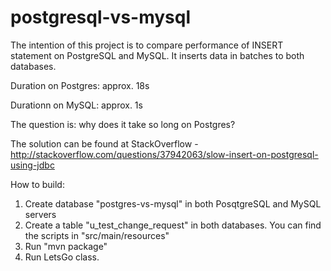 # postgresql-vs-mysql

The intention of this project is to compare performance of INSERT statement on PostgreSQL and MySQL. It inserts data in batches to both databases.

Duration on Postgres: approx. 18s

Durationn on MySQL: approx. 1s

The question is: why does it take so long on Postgres?

The solution can be found at StackOverflow - http://stackoverflow.com/questions/37942063/slow-insert-on-postgresql-using-jdbc

How to build:

1. Create database "postgres-vs-mysql" in both PosqtgreSQL and MySQL servers
2. Create a table "u_test_change_request" in both databases. You can find the scripts in "src/main/resources"
3. Run "mvn package"
4. Run LetsGo class.
